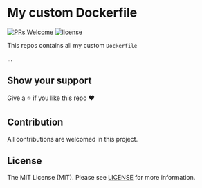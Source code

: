 # My custom Dockerfile

[![PRs Welcome](https://img.shields.io/badge/PRs-welcome-brightgreen.svg?style=flat-square)](https://github.com/ductnn/Dockerfile/pulls)
[![license](https://img.shields.io/badge/license-Apache%20v2.0-blue.svg)](LICENSE)

This repos contains all my custom `Dockerfile`

...

## Show your support
Give a ⭐ if you like this repo ❤️

## Contribution
All contributions are welcomed in this project.

## License
The MIT License (MIT). Please see [LICENSE](LICENSE) for more information.

